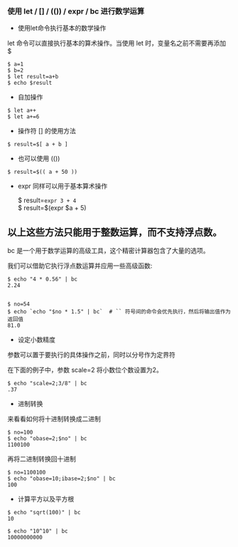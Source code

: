 ### 使用 let / \[\] / \(\(\)\) / expr / bc 进行数学运算

* 使用let命令执行基本的数学操作

let 命令可以直接执行基本的算术操作。当使用 let 时，变量名之前不需要再添加 $

```
$ a=1
$ b=2
$ let result=a+b
$ echo $result
```

* 自加操作

```
$ let a++
$ let a+=6
```

* 操作符 \[\] 的使用方法

```
$ result=$[ a + b ]
```

* 也可以使用 \(\(\)\) 

```
$ result=$(( a + 50 ))
```

* expr 同样可以用于基本算术操作

  $ result=`expr 3 + 4`  
  $ result=$\(expr $a + 5\)

## 以上这些方法只能用于整数运算，而不支持浮点数。

bc 是一个用于数学运算的高级工具，这个精密计算器包含了大量的选项。

我们可以借助它执行浮点数运算并应用一些高级函数:

    $ echo "4 * 0.56" | bc
    2.24


    $ no=54
    $ echo `echo "$no * 1.5" | bc`  # `` 符号间的命令会优先执行，然后将输出值作为返回值
    81.0

* 设定小数精度

参数可以置于要执行的具体操作之前，同时以分号作为定界符

在下面的例子中，参数 scale=2 将小数位个数设置为2。

```
$ echo "scale=2;3/8" | bc
.37
```

* 进制转换

来看看如何将十进制转换成二进制

```
$ no=100
$ echo "obase=2;$no" | bc
1100100
```

再将二进制转换回十进制

```
$ no=1100100
$ echo "obase=10;ibase=2;$no" | bc
100
```

* 计算平方以及平方根

```
$ echo "sqrt(100)" | bc
10

$ echo "10^10" | bc
10000000000
```



